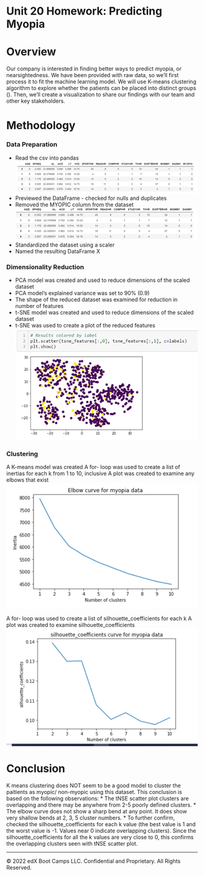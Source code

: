 # Unit 20 Homework: Predicting Myopia

# Overview
Our company is interested in finding better ways to predict myopia, or nearsightedness. We have been provided with raw data, so we’ll first process it to fit the machine learning model. We will use K-means clustering algorithm to explore whether the patients can be placed into distinct groups (). Then, we’ll create a visualization to share our findings with our team and other key stakeholders.

# Methodology

### Data Preparation
* Read the csv into pandas
![myopia](images/myopia.png)
* Previewed the DataFrame - checked for nulls and duplicates
* Removed the MYOPIC column from the dataset
![myopia_df](images/myopia_df.png)
* Standardized the dataset using a scaler 
* Named the resulting DataFrame X 

### Dimensionality Reduction 
* PCA model was created and used to reduce dimensions of the scaled dataset 
* PCA model’s explained variance was set to 90% (0.9) 
* The shape of the reduced dataset was examined for reduction in number of features 
* t-SNE model was created and used to reduce dimensions of the scaled dataset 
* t-SNE was used to create a plot of the reduced features 
![tSNE](images/tSNE.png)

### Clustering 
A K-means model was created 
A for- loop was used to create a list of inertias for each k from 1 to 10, inclusive 
A plot was created to examine any elbows that exist 
![elbow curve](images/Elbow%20curve.png)

A for- loop was used to create a list of silhouette_coefficients for each k 
A plot was created to examine silhouette_coefficients
![silhouette_coefficients](images/silhouette_coefficients.png)

# Conclusion
K means clustering does NOT seem to be a good model to cluster the paitients as myopic/ non-myopic using this dataset. This conclusion is based on the following observations:
    * The tNSE scatter plot clusters are overlapping and there may be anywhere from 2-5 poorly defined clusters.
    * The elbow curve does not show a sharp bend at any point. It does show very shallow bends at 2, 3, 5 cluster numbers.
    * To further confirm, checked the silhouette_coefficients for each k value (the best value is 1 and the worst value is -1. Values near 0 indicate overlapping clusters). Since the silhouette_coefficients for all the k values are very close to 0, this confirms the overlapping clusters seen with tNSE scatter plot.
  
---
© 2022 edX Boot Camps LLC. Confidential and Proprietary. All Rights Reserved.
